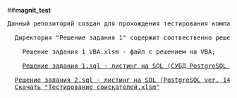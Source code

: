 ##**magnit_test**<br />
<pre>
Данный репозиторий создан для прохождения тестирования компании Магнит соискателей на должность 'Разработчик на Pythone'.<br />
  Директория "Решение задания 1" содержит соотвественно решения по заданию 1: <br />
    Решение задания 1 VBA.xlsm - файл с решением на VBA;<br />
    <a href='https://github.com/super-gagarin/magnit_test/blob/main/Решение%20задание%201/Решение%20задания%202.sql'>Решение задания 1.sql - листинг на SQL (СУБД PostgreSQL ver. 14.2) по заданию 1</a><br />
  <a  href='https://github.com/super-gagarin/magnit_test/blob/main/Решение%20задания%202.sql'>Решение задания 2.sql - листинг на SQL (PostgreSQL ver. 14.2) по заданию 2</a>
  <a href='https://github.com/super-gagarin/magnit_test/raw/main/Тестирование%20соискателей.xlsm' >Скачать "Тестирование соискателей.xlsm"</a><br />
</pre>
